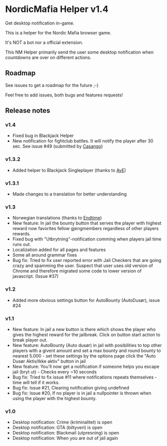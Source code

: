 # NordicMafia Helper v1.4
Get desktop notification in-game.

This is a helper for the Nordic Mafia browser game.

It's NOT a bot nor a official extension.


This NM Helper primarily send the user some desktop notification when countdowns are over on different actions.

## Roadmap
See issues to get a roadmap for the future ;-)

Feel free to add issues, both bugs and features requests!
## Release notes
### v1.4
- Fixed bug in Blackjack Helper
- New notification for fightclub battles. It will notify the player after 30 sec. See issue #49 (submitted by [Casango](https://www.nordicmafia.org/index.php?p=profile&id=15))
### v1.3.2
- Added helper to Blackjack Singleplayer (thanks to [AvE](https://www.nordicmafia.org/index.php?p=profile&id=1928))
### v1.3.1
- Made changes to a translation for better understanding
### v1.3
- Norwegian translations (thanks to [Endtime](https://www.nordicmafia.org/index.php?p=profile&id=95))
- New feature: In jail the bounty button that serves the player with highest reward now favorites fellow gjengmembers regardless of other players rewards.
- Fixed bug with "Utbrytning"-notification comming when players jail time runs out.
- Localization added for all pages and features
- Some all around grammar fixes
- Bug fix: Tried to fix user reported error with Jail Checkers that are going crazy and spamming the user. Suspect that user uses old version of Chrome and therefore migrated some code to lower version of javascript. (Issue #37)
### v1.2
- Added more obvious settings button for AutoBounty (AutoDusør), issue #24 
### v1.1
- New feature: In jail a new button is there which shows the player who gives the highest reward for the jailbreak. Click on button start action to break player out.
- New feature: AutoBounty (Auto dusør) in jail with posibilities to top other players with a givent amount and set a max bounty and round bounty to nearest 5.000 - set these settings by the options page click the "Auto Dusør Aktiv/Ikke aktiv" button in jail
- New feature: You'll now get a notification if someone helps you escape jail (bryt ut) - Checks every ~10 seconds 
- Bug fix: Tried to fix issue #11 where notifications repeats themselves - time will tell if it works.
- Bug fix: Issue #21, Clearing notification giving undefined
- Bug fix: Issue #20, If no player is in jail a nullpointer is thrown when using the player with the highest bounty.
### v1.0
- Desktop notification: Crime (kriminalitet) is open
- Desktop notification: GTA (biltyveri) is open
- Desktop notification: Blackmail (utpresning) is open
- Desktop notification: When you are out of jail again
